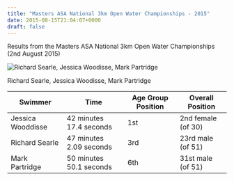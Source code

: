 ```yaml
---
title: "Masters ASA National 3km Open Water Championships - 2015"
date: 2015-08-15T21:04:07+0000
draft: false
---
```

Results from the Masters ASA National 3km Open Water Championships (2nd August 2015)

![Richard Searle, Jessica Woodisse, Mark Partridge](/images/2015/08/2015_masters_national_owc-300x179.jpg)

 Richard Searle, Jessica Woodisse, Mark Partridge

| Swimmer |Time |Age Group Position |Overall Position |
|---|---|---|---|
| Jessica Wooddisse |42 minutes 17.4 seconds |1st |2nd female (of 30) |
| Richard Searle |47 minutes 2.09 seconds |3rd |23rd male (of 51) |
| Mark Partridge |50 minutes 50.1 seconds |6th |31st male (of 51) |

